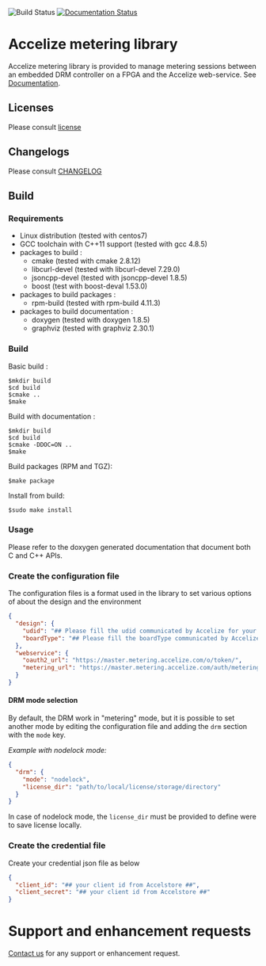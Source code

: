 ![Build Status](https://codebuild.eu-west-1.amazonaws.com/badges?uuid=eyJlbmNyeXB0ZWREYXRhIjoiNS9XVFh6SXBsa1hNcTV2amhybTFNZUlBdEJ1N0dCYUVGSUtmYzNaMG1sVTlkUVBBTXVyTXZoRkhuU0M1d0drd1VTU0VZUzlONlJQZlB3OEh2UXREcENNPSIsIml2UGFyYW1ldGVyU3BlYyI6ImdJL29WM2YvdFhnQ1NNRSsiLCJtYXRlcmlhbFNldFNlcmlhbCI6MX0%3D&branch=master)
[![Documentation Status](https://readthedocs.org/projects/drmlib/badge/?version=latest)](https://drmlib.readthedocs.io/en/latest/?badge=latest)
 
# Accelize metering library

Accelize metering library is provided to manage metering sessions between an embedded DRM controller on a FPGA and the Accelize web-service.
See [Documentation](https://drmlib.readthedocs.io/).

## Licenses

Please consult [license](licenses/LICENSE)

## Changelogs

Please consult [CHANGELOG](CHANGELOG)

## Build

### Requirements

* Linux distribution (tested with centos7)
* GCC toolchain with C++11 support (tested with gcc 4.8.5)
* packages to build :
    * cmake (tested with cmake 2.8.12)
    * libcurl-devel (tested with libcurl-devel 7.29.0)
    * jsoncpp-devel (tested with jsoncpp-devel 1.8.5)
    * boost (test with boost-deval 1.53.0)
* packages to build packages :
    * rpm-build (tested with rpm-build 4.11.3)
* packages to build documentation :
    * doxygen (tested with doxygen 1.8.5)
    * graphviz (tested with graphviz 2.30.1)

### Build

Basic build :

```console
$mkdir build
$cd build
$cmake ..
$make
```

Build with documentation :

```console
$mkdir build
$cd build
$cmake -DDOC=ON ..
$make
```

Build packages (RPM and TGZ):

```console
$make package
```

Install from build:

```console
$sudo make install
```

### Usage

Please refer to the doxygen generated documentation that document both C and C++
APIs.

### Create the configuration file

The configuration files is a format used in the library to set various options
of about the design and the environment

```json
{
  "design": {
    "udid": "## Please fill the udid communicated by Accelize for your particular application",
    "boardType": "## Please fill the boardType communicated by Accelize for your particular application"
  },
  "webservice": {
    "oauth2_url": "https://master.metering.accelize.com/o/token/",
    "metering_url": "https://master.metering.accelize.com/auth/metering/genlicense/"
  }
}

```

#### DRM mode selection

By default, the DRM work in "metering" mode, but it is possible to set another
mode by editing the configuration file and adding the ``drm`` section with the
``mode`` key.

*Example with nodelock mode:*

```json
{
  "drm": {
    "mode": "nodelock",
    "license_dir": "path/to/local/license/storage/directory"
  }
}
```

In case of nodelock mode, the ``license_dir`` must be provided to define were to save license locally.

### Create the credential file
Create your credential json file as below

```json
{
  "client_id": "## your client id from Accelstore ##",
  "client_secret": "## your client id from Accelstore ##"
}

```

# Support and enhancement requests
[Contact us](https://www.accelize.com/contact) for any support or enhancement request.

